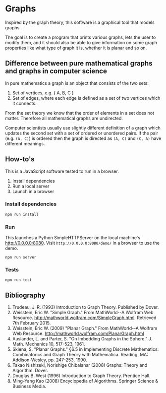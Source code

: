 # Graphs

Inspired by the graph theory, this software is a graphical tool that models
graphs.

The goal is to create a program that prints various graphs, lets the user
to modify them, and it should also be able to give information on some graph
properties like what type of graph it is, whether it is planar and so on.

## Difference between pure mathematical graphs and graphs in computer science

In pure mathematics a graph is an object that consists of the two sets:

1. Set of vertices, e.g. { A, B, C }
2. Set of edges, where each edge is defined as a set of two vertices which it connects.

From the set theory we know that the order of elements in a set does not matter.
Therefore all mathematical graphs are undirected.

Computer scientists usually use slightly different definition of a graph which
updates the second set with a set of ordered or unordered pairs. If the pair
(e.g. `(A, C)`) is ordered then the graph is directed as `(A, C)` and `(C, A)`
have different meanings.

## How-to's

This is a JavaScript software tested to run in a browser.

1. Install dependencies
2. Run a local server
3. Launch in a browser

### Install dependencies

    npm run install

### Run

This launches a Python SimpleHTTPServer on the local machine's http://0.0.0.0:8080. Visit `http://0.0.0.0:8080/demo/`
in a browser to use the demo.

    npm run server

### Tests

    npm run test

## Bibliography

1. Trudeau, J. R. (1993) Introduction to Graph Theory. Published by Dover.
2. Weisstein, Eric W. "Simple Graph." From MathWorld--A Wolfram Web Resource. http://mathworld.wolfram.com/SimpleGraph.html. Retrieved 7th February 2015.
3. Weisstein, Eric W. (2009) "Planar Graph." From MathWorld--A Wolfram Web Resource. http://mathworld.wolfram.com/PlanarGraph.html
4. Auslander, L. and Parter, S. "On Imbedding Graphs in the Sphere." J. Math. Mechanics 10, 517-523, 1961.
5. Skiena, S. "Planar Graphs." §6.5 in Implementing Discrete Mathematics: Combinatorics and Graph Theory with Mathematica. Reading, MA: Addison-Wesley, pp. 247-253, 1990.
6. Takao Nishizeki, Norishige Chibalanar (2008) Graphs: Theory and Algorithm. Dover.
7. Douglas B. West (1996) Introduction to Graph Theory. Prentice Hall.
8. Ming-Yang Kao (2008) Encyclopedia of Algorithms. Springer Science & Business Media.
